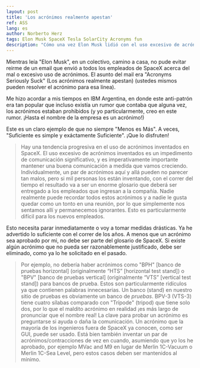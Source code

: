 ```yaml
---
layout: post
title: 'Los acrónimos realmente apestan'
ref: ASS
lang: es
author: Norberto Herz
tags: Elon Musk SpaceX Tesla SolarCity Acronyms fun
description: "Cómo una vez Elon Musk lidió con el uso excesivo de acrónimos en SpaceX (la empresa que nos llevará a Marte)"
---
```


Mientras leía "Elon Musk", en un colectivo, camino a casa, no pude evitar reirme de un email que envió a todos los empleados de SpaceX acerca del mal o excesivo uso de acrónimos. El asunto del mail era "Acronyms Seriously Suck" (Los acrónimos realmente apestan) (ustedes mismos pueden resolver el acrónimo para esa línea).

<!--MORE-->

Me hizo acordar a mis tiempos en IBM Argentina, en donde este anti-patrón era tan popular que incluso existía un rumor que contaba que alguna vez, los acrónimos estaban prohibidos (y yo particularmente, creo en este rumor. ¡Hasta el nombre de la empresa es un acrónimo!)

Este es un claro ejemplo de que no siempre "Menos es Más". A veces, "Suficiente es simple y exáctamente Suficiente". ¡Que lo disfruten!


>Hay una tendencia progresiva en el uso de acrónimos inventados en SpaceX. El uso excesivo de acrónimos inventados es un impedimento de comunicación significativo, y es imperativamente importante mantener una buena comunicación a medida que vamos creciendo. Individualmente, un par de acrónimos aquí y allá pueden no parecer tan malos, pero si mil personas los están inventando, con el correr del tiempo el resultado va a ser un enorme glosario que deberá ser entregado a los empleados que ingresan a la compañía. Nadie realmente puede recordar todos estos acrónimos y a nadie le gusta quedar como un tonto en una reunión, por lo que simplemente nos sentamos allí y permanecemos ignorantes. Esto es particularmente difícil para los nuevos empleados.
>
Esto necesita parar inmediatamente o voy a tomar medidas drásticas. Ya he advertido lo suficiente con el correr de los años. A menos que un acrónimo sea aprobado por mi, no debe ser parte del glosario de SpaceX. Si existe algún acrónimo que no pueda ser razonablemente justificado, debe ser eliminado, como ya lo he solicitado en el pasado.
>
>Por ejemplo, no debería haber acrónimos como "BPH" [banco de pruebas horizontal] (originalmente “HTS” [horizontal test stand]) o "BPV" [banco de pruebas vertical] (originalmente “VTS” [vertical test stand]) para bancos de prueba. Estos son particularmente ridículos ya que contienen palabras innecesarias. Un banco (stand) en nuestro sitio de pruebas es obviamente un banco de *pruebas*. BPV-3 (VTS-3) tiene cuatro sílabas comparado con "Trípode" (tripod) que tiene solo dos, por lo que el maldito acrónimo en realidad ¡es más largo de pronunciar que el nombre real! La clave para probar un acrónimo es preguntarse si ayuda o daña la comunicación. Un acrónimo que la mayoría de los ingenieros fuera de SpaceX ya conocen, como ser GUI, puede ser usado. Está bien también inventar un par de acrónimos/contracciones de vez en cuando, asumiendo que yo los he aprobado, por ejemplo MVac and M9 en lugar de Merlin 1C-Vacuum o Merlin 1C-Sea Level, pero estos casos deben ser mantenidos al mínimo.
